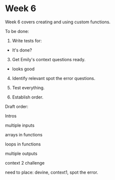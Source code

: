 # Week 6

Week 6 covers creating and using custom functions.


To be done:

1. Write tests for:
 - It's done?

3. Get Emily's context questions ready.
 - looks good

4. Identify relevant spot the error questions.

5. Test everything.

6. Establish order.

Draft order:

Intros

multiple inputs

arrays in functions

loops in functions

multiple outputs

context 2
challenge

need to place: devine, context1, spot the error.
